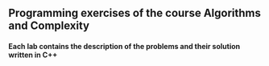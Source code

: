 ## Programming exercises of the course Algorithms and Complexity

#### Each lab contains the description of the problems and their solution written in C++ 
